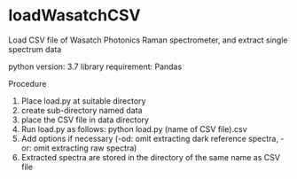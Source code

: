 # loadWasatchCSV
Load CSV file of Wasatch Photonics Raman spectrometer, and extract single spectrum data

python version: 3.7
library requirement: Pandas

Procedure
1. Place load.py at suitable directory
2. create sub-directory named data
3. place the CSV file in data directory
4. Run load.py as follows: python load.py (name of CSV file).csv
5. Add options if necessary (-od: omit extracting dark reference spectra, -or: omit extracting raw spectra)
6. Extracted spectra are stored in the directory of the same name as CSV file
